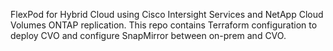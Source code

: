 FlexPod for Hybrid Cloud using Cisco Intersight Services and NetApp Cloud Volumes ONTAP replication.
This repo contains Terraform configuration to deploy CVO and configure SnapMirror between on-prem and CVO. 
